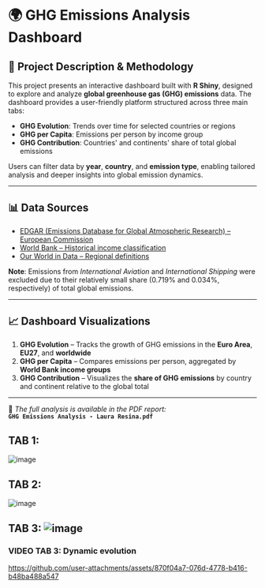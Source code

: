 # 🌍 GHG Emissions Analysis Dashboard

## 📌 Project Description & Methodology

This project presents an interactive dashboard built with **R Shiny**, designed to explore and analyze **global greenhouse gas (GHG) emissions** data. The dashboard provides a user-friendly platform structured across three main tabs:

- **GHG Evolution**: Trends over time for selected countries or regions  
- **GHG per Capita**: Emissions per person by income group  
- **GHG Contribution**: Countries' and continents' share of total global emissions  

Users can filter data by **year**, **country**, and **emission type**, enabling tailored analysis and deeper insights into global emission dynamics.

---

## 📊 Data Sources

- [EDGAR (Emissions Database for Global Atmospheric Research) – European Commission](https://edgar.jrc.ec.europa.eu/report_2024?vis=ghgpop#data_download)  
- [World Bank – Historical income classification](https://datahelpdesk.worldbank.org/knowledgebase/articles/906519-world-bank-country-and-lending-groups)  
- [Our World in Data – Regional definitions](https://ourworldindata.org/world-region-map-definitions)

**Note**: Emissions from *International Aviation* and *International Shipping* were excluded due to their relatively small share (0.719% and 0.034%, respectively) of total global emissions.

---

## 📈 Dashboard Visualizations

1. **GHG Evolution** – Tracks the growth of GHG emissions in the **Euro Area**, **EU27**, and **worldwide**  
2. **GHG per Capita** – Compares emissions per person, aggregated by **World Bank income groups**  
3. **GHG Contribution** – Visualizes the **share of GHG emissions** by country and continent relative to the global total  

---

📄 *The full analysis is available in the PDF report:*  
**`GHG Emissions Analysis - Laura Resina.pdf`**

## TAB 1: 
![image](https://github.com/user-attachments/assets/b14469ee-2f23-4d53-9354-44571c9457fd)

## TAB 2: 
![image](https://github.com/user-attachments/assets/ff206f4b-bfe3-4ea5-9463-4f69f8a12d70)

## TAB 3: ![image](https://github.com/user-attachments/assets/59c88850-33f1-4590-b397-21158fb87a92)

### VIDEO TAB 3: Dynamic evolution
https://github.com/user-attachments/assets/870f04a7-076d-4778-b416-b48ba488a547

